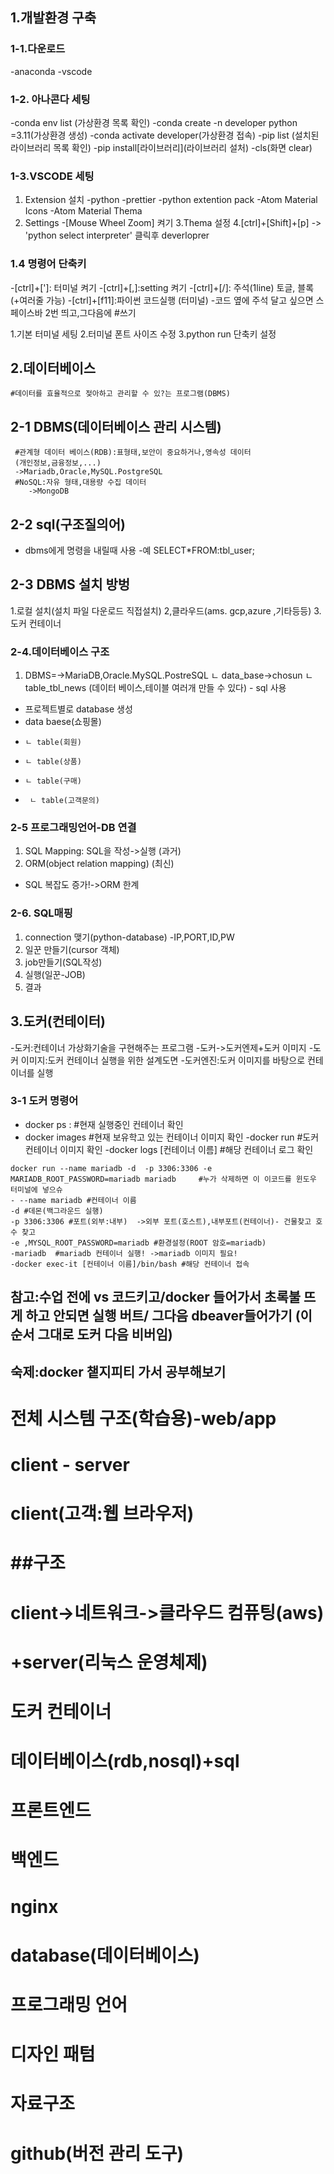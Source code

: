 ## 1.개발환경 구축

### 1-1.다운로드
-anaconda
-vscode

### 1-2. 아나콘다 세팅
-conda env list (가상환경 목록 확인)
-conda create -n developer python =3.11(가상환경 생성)
-conda activate developer(가상환경 접속)
-pip list (설치된 라이브러리 목록 확인)
-pip install[라이브러리](라이브러리 설처)
-cls(화면 clear)

### 1-3.VSCODE 세팅
1. Extension 설치
-python
-prettier
-python extention pack
-Atom Material  Icons
-Atom Material Thema
2. Settings 
-[Mouse Wheel Zoom] 켜기
3.Thema 설정
4.[ctrl]+[Shift]+[p] -> 'python select interpreter' 클릭후 deverloprer

### 1.4 명령어 단축키
-[ctrl]+[']: 터미널 켜기
-[ctrl]+[,]:setting 켜기
-[ctrl]+[/]: 주석(1line) 토글, 블록(+여러줄 가능)
-[ctrl]+[f11]:파이썬 코드실행 (터미널)
-코드 옆에 주석 달고 싶으면 스페이스바 2번 띄고,그다음에 #쓰기

1.기본 터미널 세팅 
2.터미널 폰트 사이즈 수정
3.python run 단축키 설정 


## 2.데이터베이스
    #데이터를 효율적으로 젖아하고 관리할 수 있?는 프로그램(DBMS)
## 2-1 DBMS(데이터베이스 관리 시스템)
     #관계형 데이터 베이스(RDB):표형태,보안이 중요하거나,영속성 데이터
     (개인정보,금융정보,...)
     ->Mariadb,Oracle,MySQL.PostgreSQL
     #NoSQL:자유 형태,대용량 수집 데이터
        ->MongoDB


## 2-2 sql(구조질의어)
- dbms에게 명령을 내릴때 사용
-예 SELECT*FROM:tbl_user;

## 2-3 DBMS 설치 방벙
1.로컬 설치(설치 파일 다운로드 직접설치)
2,클라우드(ams. gcp,azure ,기타등등)
3.도커 컨테이너


### 2-4.데이터베이스 구조
1. DBMS=->MariaDB,Oracle.MySQL.PostreSQL
    ㄴ data_base->chosun
        ㄴ table_tbl_news  (데이터 베이스,테이블 여러개 만들 수 있다) - sql 사용

 - 프로젝트별로 database 생성
 -   data baese(쇼핑몰)
 -     ㄴ table(회원)
 -     ㄴ table(상품)
 -     ㄴ table(구매)
-      ㄴ table(고객문의)

### 2-5 프로그래밍언어-DB 연결
 1. SQL Mapping: SQL을 작성->실행 (과거)
 2. ORM(object relation mapping) (최신)
 - SQL 복잡도 증가!->ORM 한계 

### 2-6. SQL매핑
1. connection 맺기(python-database)
   -IP,PORT,ID,PW
2.  일꾼 만들기(cursor 객체)
3.  job만들기(SQL작성)
4. 실행(일꾼-JOB)
5. 결과












## 3.도커(컨테이터)
-도커:컨테이너 가상화기술을 구현해주는 프로그램
-도커->도커엔제+도커 이미지
-도커 이미지:도커 컨테이너 실행을 위한 설계도면
-도커엔진:도커 이미지를 바탕으로 컨테이너를 실행

### 3-1 도커 명령어 
- docker ps : #현재 실행중인 컨테이너 확인
- docker images #현재 보유학고 있는 컨테이너 이미지 확인
-docker run #도커 컨테이너 이미지 확인
-docker logs [컨테이너 이름] #해당 컨테이너 로그 확인

 ```
 docker run --name mariadb -d  -p 3306:3306 -e MARIADB_ROOT_PASSWORD=mariadb mariadb     #누가 삭제하면 이 이코드를 윈도우 터미널에 넣으슈
- --name mariadb #컨테이너 이름
-d #데몬(백그라운드 실행)
-p 3306:3306 #포트(외부:내부)  ->외부 포트(호스트),내부포트(컨테이너)- 건물찾고 호수 찾고
-e ,MYSQL_ROOT_PASSWORD=mariadb #환경설정(ROOT 암호=mariadb)
-mariadb  #mariadb 컨테이너 실행! ->mariadb 이미지 필요!
-docker exec-it [컨테이너 이름]/bin/bash #해당 컨테이너 접속

```
## 참고:수업 전에 vs 코드키고/docker 들어가서 초록불 뜨게 하고 안되면 실행 버트/ 그다음 dbeaver들어가기 (이 순서 그대로 도커 다음 비버임)
## 숙제:docker 챝지피티 가서 공부해보기








# 전체 시스템 구조(학습용)-web/app
# client - server
# client(고객:웹 브라우저)

# ##구조
# client->네트워크->클라우드 컴퓨팅(aws)
#                 +server(리눅스 운영체제)
#                           도커 컨테이너
#                                데이터베이스(rdb,nosql)+sql
#                                프론트엔드
#                                백엔드 
#                                nginx
#                                database(데이터베이스)
# 프로그래밍 언어
# 디자인 패텀
# 자료구조
# github(버전 관리 도구)